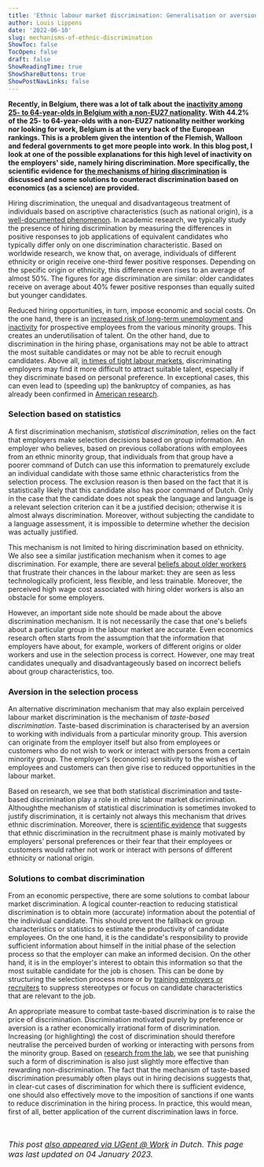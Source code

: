 ```yaml
---
title: 'Ethnic labour market discrimination: Generalisation or aversion?'
author: Louis Lippens
date: '2022-06-10'
slug: mechanisms-of-ethnic-discrimination
ShowToc: false
TocOpen: false
draft: false
ShowReadingTime: true
ShowShareButtons: true
ShowPostNavLinks: false
---
```



**Recently, in Belgium, there was a lot of talk about the [inactivity among 25- to 64-year-olds in Belgium with a non-EU27 nationality](https://bit.ly/SUGAW5-LL). With 44.2% of the 25- to 64-year-olds with a non-EU27 nationality neither working nor looking for work, Belgium is at the very back of the European rankings. This is a problem given the intention of the Flemish, Walloon and federal governments to get more people into work. In this blog post, I look at one of the possible explanations for this high level of inactivity on the employers' side, namely hiring discrimination. More specifically, the scientific evidence for [the mechanisms of hiring discrimination](https://bit.ly/mechanisms-discrimination-jems) is discussed and some solutions to counteract discrimination based on economics (as a science) are provided.**

Hiring discrimination, the unequal and disadvantageous treatment of individuals based on ascriptive characteristics (such as national origin), is a [well-documented phenomenon](https://bit.ly/state-of-hiring-discrimination-iza). In academic research, we typically study the presence of hiring discrimination by measuring the differences in positive responses to job applications of equivalent candidates who typically differ only on one discrimination characteristic. Based on worldwide research, we know that, on average, individuals of different ethnicity or origin receive one-third fewer positive responses. Depending on the specific origin or ethnicity, this difference even rises to an average of almost 50%. The figures for age discrimination are similar: older candidates receive on average about 40% fewer positive responses than equally suited but younger candidates.

Reduced hiring opportunities, in turn, impose economic and social costs. On the one hand, there is an [increased risk of long-term unemployment and inactivity](https://doi.org/10.1787/0c0cc42a-en) for prospective employees from the various minority groups. This creates an underutilisation of talent. On the other hand, due to discrimination in the hiring phase, organisations may not be able to attract the most suitable candidates or may not be able to recruit enough candidates. Above all, [in times of tight labour markets](https://doi.org/10.1177/0019793915570873), discriminating employers may find it more difficult to attract suitable talent, especially if they discriminate based on personal preference. In exceptional cases, this can even lead to (speeding up) the bankruptcy of companies, as has already been confirmed in [American research](https://doi.org/10.15195/v3.a36).

### Selection based on statistics

A first discrimination mechanism, *statistical discrimination*, relies on the fact that employers make selection decisions based on group information. An employer who believes, based on previous collaborations with employees from an ethnic minority group, that individuals from that group have a poorer command of Dutch can use this information to prematurely exclude an individual candidate with those same ethnic characteristics from the selection process. The exclusion reason is then based on the fact that it is statistically likely that this candidate also has poor command of Dutch. Only in the case that the candidate does not speak the language and language is a relevant selection criterion can it be a justified decision; otherwise it is almost always discrimination. Moreover, without subjecting the candidate to a language assessment, it is impossible to determine whether the decision was actually justified.

This mechanism is not limited to hiring discrimination based on ethnicity. We also see a similar justification mechanism when it comes to age discrimination. For example, there are several [beliefs about older workers](https://doi.org/10.1016/j.labeco.2021.102003) that frustrate their chances in the labour market: they are seen as less technologically proficient, less flexible, and less trainable. Moreover, the perceived high wage cost associated with hiring older workers is also an obstacle for some employers.

However, an important side note should be made about the above discrimination mechanism. It is not necessarily the case that one's beliefs about a particular group in the labour market are accurate. Even economics research often starts from the assumption that the information that employers have about, for example, workers of different origins or older workers and use in the selection process is correct. However, one may treat candidates unequally and disadvantageously based on incorrect beliefs about group characteristics, too.

### Aversion in the selection process

An alternative discrimination mechanism that may also explain perceived labour market discrimination is the mechanism of *taste-based discrimination*. Taste-based discrimination is characterised by an aversion to working with individuals from a particular minority group. This aversion can originate from the employer itself but also from employees or customers who do not wish to work or interact with persons from a certain minority group. The employer's (economic) sensitivity to the wishes of employees and customers can then give rise to reduced opportunities in the labour market.

Based on research, we see that both statistical discrimination and taste-based discrimination play a role in ethnic labour market discrimination. Althoughthe mechanism of statistical discrimination is sometimes invoked to justify discrimination, it is certainly not always this mechanism that drives ethnic discrimination. Moreover, there is [scientific evidence](https://bit.ly/mechanisms-discrimination-jems) that suggests that ethnic discrimination in the recruitment phase is mainly motivated by employers' personal preferences or their fear that their employees or customers would rather not work or interact with persons of different ethnicity or national origin.

### Solutions to combat discrimination

From an economic perspective, there are some solutions to combat labour market discrimination. A logical counter-reaction to reducing statistical discrimination is to obtain more (accurate) information about the potential of the individual candidate. This should prevent the fallback on group characteristics or statistics to estimate the productivity of candidate employees. On the one hand, it is the candidate's responsibility to provide sufficient information about himself in the initial phase of the selection process so that the employer can make an informed decision. On the other hand, it is in the employer's interest to obtain this information so that the most suitable candidate for the job is chosen. This can be done by structuring the selection process more or by [training employers or recruiters](https://doi.org/10.1080/1359432X.2020.1756907) to suppress stereotypes or focus on candidate characteristics that are relevant to the job.

An appropriate measure to combat taste-based discrimination is to raise the price of discrimination. Discrimination motivated purely by preference or aversion is a rather economically irrational form of discrimination. Increasing (or highlighting) the cost of discrimination should therefore neutralise the perceived burden of working or interacting with persons from the minority group. Based on [research from the lab](https://doi.org/10.1080/1369183X.2022.2050191), we see that punishing such a form of discrimination is also just slightly more effective than rewarding non-discrimination. The fact that the mechanism of taste-based discrimination presumably often plays out in hiring decisions suggests that, in clear-cut cases of discrimination for which there is sufficient evidence, one should also effectively move to the imposition of sanctions if one wants to reduce discrimination in the hiring process. In practice, this would mean, first of all, better application of the current discrimination laws in force. 

<br></br>
<font size="3"> _This post [also appeared via UGent @ Work](https://www.ugent.be/ugentatwork/nl/blog/blog-27.htm) in Dutch. This page was last updated on 04 January 2023._ <font>
